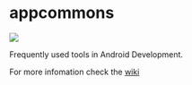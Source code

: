 # appcommons

[![](https://jitpack.io/v/bendaniel10/appcommons.svg)](https://jitpack.io/#bendaniel10/appcommons)

Frequently used tools in Android Development.

For more infomation check the [wiki](https://github.com/bendaniel10/appcommons/wiki)
